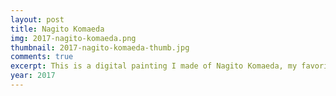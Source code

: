 ```yaml
---
layout: post
title: Nagito Komaeda
img: 2017-nagito-komaeda.png
thumbnail: 2017-nagito-komaeda-thumb.jpg
comments: true
excerpt: This is a digital painting I made of Nagito Komaeda, my favorite character from the video game Danganronpa 2.
year: 2017
---
```

